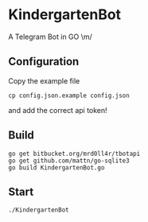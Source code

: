 # KindergartenBot
 A Telegram Bot in GO \m/

## Configuration

Copy the example file

    cp config.json.example config.json

and add the correct api token!

## Build

    go get bitbucket.org/mrd0ll4r/tbotapi
    go get github.com/mattn/go-sqlite3
    go build KindergartenBot.go

## Start

    ./KindergartenBot
